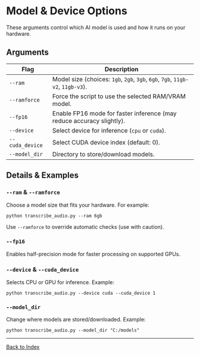 # Model & Device Options

These arguments control which AI model is used and how it runs on your hardware.

## Arguments
| Flag            | Description                                                                 |
|-----------------|-----------------------------------------------------------------------------|
| `--ram`         | Model size (choices: `1gb`, `2gb`, `3gb`, `6gb`, `7gb`, `11gb-v2`, `11gb-v3`).     |
| `--ramforce`    | Force the script to use the selected RAM/VRAM model.                        |
| `--fp16`        | Enable FP16 mode for faster inference (may reduce accuracy slightly).        |
| `--device`      | Select device for inference (`cpu` or `cuda`).                              |
| `--cuda_device` | Select CUDA device index (default: 0).                                      |
| `--model_dir`   | Directory to store/download models.                                          |

## Details & Examples

### `--ram` & `--ramforce`
Choose a model size that fits your hardware. For example:
```
python transcribe_audio.py --ram 6gb
```
Use `--ramforce` to override automatic checks (use with caution).

### `--fp16`
Enables half-precision mode for faster processing on supported GPUs.

### `--device` & `--cuda_device`
Selects CPU or GPU for inference. Example:
```
python transcribe_audio.py --device cuda --cuda_device 1
```

### `--model_dir`
Change where models are stored/downloaded. Example:
```
python transcribe_audio.py --model_dir "C:/models"
```

---
[Back to Index](./index.md)
